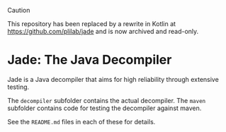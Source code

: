 > [!CAUTION]
> This repository has been replaced by a rewrite in Kotlin at https://github.com/plilab/jade and is now archived and read-only.

# Jade: The Java Decompiler

Jade is a Java decompiler that aims for high reliability through extensive
testing.

The `decompiler` subfolder contains the actual decompiler.
The `maven` subfolder contains code for testing the decompiler against maven.

See the `README.md` files in each of these for details.
